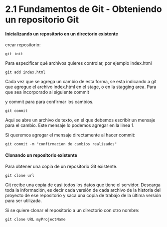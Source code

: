 2.1 Fundamentos de Git - Obteniendo un repositorio Git
===

#### Inicializando un repositorio en un directorio existente

crear repositorio:
```
git init
```

Para especificar qué archivos quieres controlar, por ejemplo index.html
```
git add index.html
```

Cada vez que se agrega un cambio de esta forma, se esta indicando a git que
agregue el archivo index.html en el stage, o en la stagging area. Para que sea
incorporado al siguiente commit

y commit para para confirmar los cambios.
```
git commit
```

Aqui se abre un archivo de texto, en el que debemos escribir un mensaje para
el cambio. Este mensaje lo podemos agregar en la linea 1.


Si queremos agregar el mensaje directamente al hacer commit:
```
git commit -m "confirmacion de cambios realizados"
```

#### Clonando un repositorio existente

Para obtener una copia de un repositorio Git existente.
```
git clone url
```
   
Git recibe una copia de casi todos los datos que tiene el servidor. Descarga
toda la información, es decir cada versión de cada archivo de la historia del
proyecto de ese repositorio y saca una copia de trabajo de la última versión
para ser utilizada.


Si se quiere clonar el repositorio a un directorio con otro nombre:
```
git clone URL myProjectName
```
